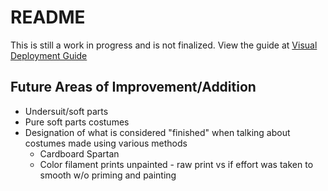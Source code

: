 # README
This is still a work in progress and is not finalized.
View the guide at [Visual Deployment Guide](https://github.com/wiemerm/DeploymentGuide/blob/main/deployment_visual_guide.md)

## Future Areas of Improvement/Addition
+ Undersuit/soft parts
+ Pure soft parts costumes
+ Designation of what is considered "finished" when talking about costumes made using various methods
  + Cardboard Spartan
  + Color filament prints unpainted - raw print vs if effort was taken to smooth w/o priming and painting

